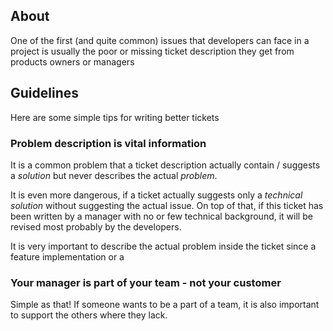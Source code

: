 ## About

One of the first (and quite common) issues that developers can face in a project
is usually the poor or missing ticket description they get from products owners
or managers

## Guidelines

Here are some simple tips for writing better tickets

### Problem description is vital information

It is a common problem that a ticket description actually contain / suggests
a *solution* but never describes the actual *problem*.

It is even more dangerous, if a ticket actually suggests only a *technical
solution* without suggesting the actual issue. On top of that, if this ticket
has been written by a manager with no or few technical background, it will be
revised most probably by the developers.

It is very important to describe the actual problem inside the ticket since a
feature implementation or a

### Your manager is part of your team - not your customer

Simple as that! If someone wants to be a part of a team, it is also important
to support the others where they lack.

